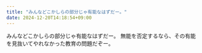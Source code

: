 ```yaml
---
title: "みんなどこかしらの部分じゃ有能なはずだー。"
date: 2024-12-20T14:18:54+09:00
---
```

みんなどこかしらの部分じゃ有能なはずだー。
無能を否定するなら、その有能を見抜いてやれなかった教育の問題だぞー。
